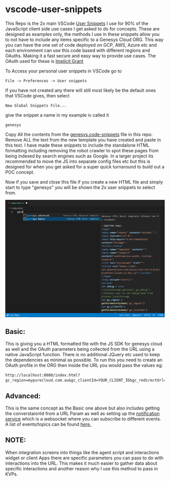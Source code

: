 # vscode-user-snippets
This Repo is the 2x main VSCode [User Snippets](https://code.visualstudio.com/docs/editor/userdefinedsnippets) I use for 90% of the JavaScript client side use cases I get asked to do for concepts. These are designed as examples only, the methods I use in these snippets allow you to not have to include any items specific to a Genesys Cloud ORG. This way you can have the one set of code deployed on GCP, AWS, Azure etc and each environment can use this code based with different regions and OAuths. Making it a fast secure and easy way to provide use cases. The OAuth used for these is [Implicit Grant](https://developer.genesys.cloud/api/rest/authorization/use-implicit-grant)

To Access your personal user snippets in VSCode go to

    File -> Preferences -> User snippets

If you have not created any there will still most likely be the default ones that VSCode gives, then select 

    New Global Snippets File...

give the snippet a name in my example iv called it 

    genesys

Copy All the contents from the [genesys.code-snippets](./genesys.code-snippets) file in this repo. Remove ALL the text from the new template you have created and paste in this text. I have made these snippets to include the standalone HTML formatting including removing the robot crawler to spot these pages from being indexed by search engines such as Google. In a larger project its recommended to move the JS into separate config files etc but this is designed for when you get asked for a super quick turnaround to build out a POC concept.

Now if you save and close this file if you create a new HTML file and simply start to type "genesys" you will be shown the 2x user snippets to select from.

![](/docs/images/snippet.png?raw=true)

## Basic:
This is giving you a HTML formatted file with the JS SDK for genesys cloud as well and the OAuth parameters being collected from the URL using a native JavaScript function. There is no additional JQuery etc used to keep the dependencies as minimal as possible. To run this you need to create an OAuth profile in the ORG then inside the URL you would pass the values eg:

    http://localhost:8080/index.html?gc_region=mypurecloud.com.au&gc_clientId=YOUR_CLIENT_ID&gc_redirectUrl=http://localhost:8080/index.html

## Advanced:
This is the same concept as the Basic one above but also includes getting the converstaionId from a URL Param as well as setting up the [notification service](https://developer.genesys.cloud/api/rest/v2/notifications/notification_service) which is a websocket where you can subscribe to different events. A list of events/topics can be found [here.](https://developer.genesys.cloud/api/rest/v2/notifications/available_topics)

## NOTE:
When integration screens into things like the agent script and interactions widget or client Apps there are specific parameters you can pass to do with interactions into the URL. This makes it much easier to gather data about specific interactions and another reason why I use this method to pass in KVPs.